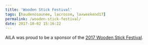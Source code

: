 ```yaml
---
title: 'Wooden Stick Festival'
tags: [haudenosaunee, lacrosse, laxweekend17]
permalink: /wooden-stick-festival/
date: 2017-10-02 15:16:22
---
```

AILA was proud to be a sponsor of the [2017 Wooden Stick Festival](http://waer.org/post/wood-stick-festival-celebrates-history-lacrosse-cny).
